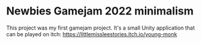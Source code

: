 # Newbies Gamejam 2022 minimalism
 
This project was my first gamejam project. It's a small Unity application that can be played on itch: https://littlemissleestories.itch.io/young-monk
